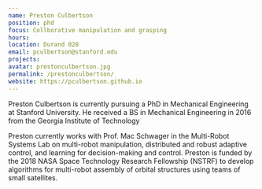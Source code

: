 ```yaml
---
name: Preston Culbertson
position: phd
focus: Collborative manipulation and grasping
hours:
location: Durand 028
email: pculbertson@stanford.edu
projects:
avatar: prestonculbertson.jpg
permalink: /prestonculbertson/
website: https://pculbertson.github.io
---
```


Preston Culbertson is currently pursuing a PhD in Mechanical Engineering at Stanford University.  He received a BS in Mechanical Engineering in 2016 from the Georgia Institute of Technology

Preston currently works with Prof. Mac Schwager in the Multi-Robot Systems Lab on multi-robot manipulation, distributed and robust adaptive control, and learning for decision-making and control. Preston is funded by the 2018 NASA Space Technology Research Fellowship (NSTRF) to develop algorithms for multi-robot assembly of orbital structures using teams of small satellites.